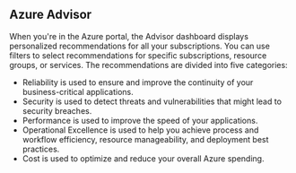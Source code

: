 ## Azure Advisor

When you're in the Azure portal, the Advisor dashboard displays personalized recommendations for all your subscriptions. You can use filters to select recommendations for specific subscriptions, resource groups, or services. The recommendations are divided into five categories:
- Reliability is used to ensure and improve the continuity of your business-critical applications.
- Security is used to detect threats and vulnerabilities that might lead to security breaches.
- Performance is used to improve the speed of your applications.
- Operational Excellence is used to help you achieve process and workflow efficiency, resource manageability, and deployment best practices.
- Cost is used to optimize and reduce your overall Azure spending.
